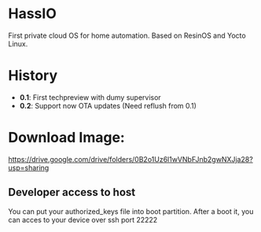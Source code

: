 # HassIO
First private cloud OS for home automation. Based on ResinOS and Yocto Linux.

# History

- **0.1**: First techpreview with dumy supervisor
- **0.2**: Support now OTA updates (Need reflush from 0.1)

# Download Image:
https://drive.google.com/drive/folders/0B2o1Uz6l1wVNbFJnb2gwNXJja28?usp=sharing

## Developer access to host
You can put your authorized_keys file into boot partition. After a boot it, you can acces to your device over ssh port 22222
